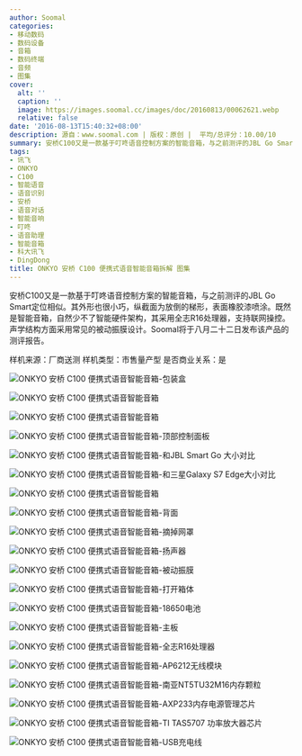 ```yaml
---
author: Soomal
categories:
- 移动数码
- 数码设备
- 音箱
- 数码终端
- 音频
- 图集
cover:
  alt: ''
  caption: ''
  image: https://images.soomal.cc/images/doc/20160813/00062621.webp
  relative: false
date: '2016-08-13T15:40:32+08:00'
description: 源自：www.soomal.com | 版权：原创 |  平均/总评分：10.00/10
summary: 安桥C100又是一款基于叮咚语音控制方案的智能音箱，与之前测评的JBL Go Smart定位相似。其外形也很小巧，纵截面为放倒的梯形，表面橡胶漆喷涂。既然是智能音箱，自然少不了智能硬件架构，其采用全志R16处理器，支持联网操控……
tags:
- 讯飞
- ONKYO
- C100
- 智能语音
- 语音识别
- 安桥
- 语音对话
- 智能音响
- 叮咚
- 语音助理
- 智能音箱
- 科大讯飞
- DingDong
title: ONKYO 安桥 C100 便携式语音智能音箱拆解 图集
---
```


安桥C100又是一款基于叮咚语音控制方案的智能音箱，与之前测评的JBL Go Smart定位相似。其外形也很小巧，纵截面为放倒的梯形，表面橡胶漆喷涂。既然是智能音箱，自然少不了智能硬件架构，其采用全志R16处理器，支持联网操控。声学结构方面采用常见的被动振膜设计。Soomal将于八月二十二日发布该产品的测评报告。



样机来源：厂商送测
样机类型：市售量产型
是否商业关系：是

![ONKYO 安桥 C100 便携式语音智能音箱-包装盒](https://images.soomal.cc/images/doc/20160813/00062601.webp)




![ONKYO 安桥 C100 便携式语音智能音箱](https://images.soomal.cc/images/doc/20160813/00062602.webp)




![ONKYO 安桥 C100 便携式语音智能音箱](https://images.soomal.cc/images/doc/20160813/00062603.webp)




![ONKYO 安桥 C100 便携式语音智能音箱-顶部控制面板](https://images.soomal.cc/images/doc/20160813/00062604.webp)




![ONKYO 安桥 C100 便携式语音智能音箱-和JBL Smart Go 大小对比](https://images.soomal.cc/images/doc/20160813/00062605.webp)




![ONKYO 安桥 C100 便携式语音智能音箱-和三星Galaxy S7 Edge大小对比](https://images.soomal.cc/images/doc/20160813/00062608.webp)




![ONKYO 安桥 C100 便携式语音智能音箱](https://images.soomal.cc/images/doc/20160813/00062606.webp)




![ONKYO 安桥 C100 便携式语音智能音箱-背面](https://images.soomal.cc/images/doc/20160813/00062607.webp)




![ONKYO 安桥 C100 便携式语音智能音箱-摘掉网罩](https://images.soomal.cc/images/doc/20160813/00062609.webp)




![ONKYO 安桥 C100 便携式语音智能音箱-扬声器](https://images.soomal.cc/images/doc/20160813/00062610.webp)




![ONKYO 安桥 C100 便携式语音智能音箱-被动振膜](https://images.soomal.cc/images/doc/20160813/00062611.webp)




![ONKYO 安桥 C100 便携式语音智能音箱-打开箱体](https://images.soomal.cc/images/doc/20160813/00062612.webp)




![ONKYO 安桥 C100 便携式语音智能音箱-18650电池](https://images.soomal.cc/images/doc/20160813/00062613.webp)




![ONKYO 安桥 C100 便携式语音智能音箱-主板](https://images.soomal.cc/images/doc/20160813/00062614.webp)




![ONKYO 安桥 C100 便携式语音智能音箱-全志R16处理器](https://images.soomal.cc/images/doc/20160813/00062615.webp)




![ONKYO 安桥 C100 便携式语音智能音箱-AP6212无线模块](https://images.soomal.cc/images/doc/20160813/00062616.webp)




![ONKYO 安桥 C100 便携式语音智能音箱-南亚NT5TU32M16内存颗粒](https://images.soomal.cc/images/doc/20160813/00062617.webp)




![ONKYO 安桥 C100 便携式语音智能音箱-AXP233内存电源管理芯片](https://images.soomal.cc/images/doc/20160813/00062618.webp)




![ONKYO 安桥 C100 便携式语音智能音箱-TI TAS5707 功率放大器芯片](https://images.soomal.cc/images/doc/20160813/00062619.webp)




![ONKYO 安桥 C100 便携式语音智能音箱-USB充电线](https://images.soomal.cc/images/doc/20160813/00062620.webp)